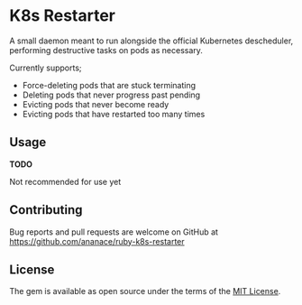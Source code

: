 # K8s Restarter

A small daemon meant to run alongside the official Kubernetes descheduler, performing destructive tasks on pods as necessary.

Currently supports;
- Force-deleting pods that are stuck terminating
- Deleting pods that never progress past pending
- Evicting pods that never become ready
- Evicting pods that have restarted too many times

## Usage

**TODO**

Not recommended for use yet

## Contributing

Bug reports and pull requests are welcome on GitHub at https://github.com/ananace/ruby-k8s-restarter

## License

The gem is available as open source under the terms of the [MIT License](https://opensource.org/licenses/MIT).
